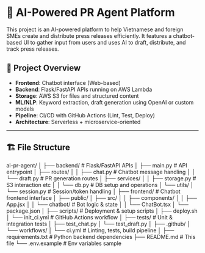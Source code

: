 # 🧠 AI-Powered PR Agent Platform

This project is an AI-powered platform to help Vietnamese and foreign SMEs create and distribute press releases efficiently. It features a chatbot-based UI to gather input from users and uses AI to draft, distribute, and track press releases.

## 🚀 Project Overview

- **Frontend**: Chatbot interface (Web-based)
- **Backend**: Flask/FastAPI APIs running on AWS Lambda
- **Storage**: AWS S3 for files and structured content
- **ML/NLP**: Keyword extraction, draft generation using OpenAI or custom models
- **Pipeline**: CI/CD with GitHub Actions (Lint, Test, Deploy)
- **Architecture**: Serverless + microservice-oriented

---

## 🏗️ File Structure

ai-pr-agent/
│
├── backend/ # Flask/FastAPI APIs
│ ├── main.py # API entrypoint
│ ├── routes/
│ │ ├── chat.py # Chatbot message handling
│ │ └── draft.py # PR generation routes
│ ├── services/
│ │ ├── storage.py # S3 interaction etc
│ │ └── db.py # DB setup and operations
│ └── utils/
│      └── session.py # Session/token handling
│
├── frontend/ # Chatbot frontend interface
│ ├── public/
│ ├── src/
│ │ ├── components/
│ │ ├── App.jsx
│ │ └── chatbot/ # Bot logic & state
│ │ └── ChatBot.tsx
│ └── package.json
│
├── scripts/ # Deployment & setup scripts
│ ├── deploy.sh
│ └── init_ci.yml # GitHub Actions workflow
│
├── tests/ # Unit & integration tests
│ ├── test_chat.py
│ └── test_draft.py
│
├── .github/
│ └── workflows/
│ └── ci.yml # Linting, tests, build pipeline
│
├── requirements.txt # Python backend dependencies
├── README.md # This file
└── .env.example # Env variables sample
